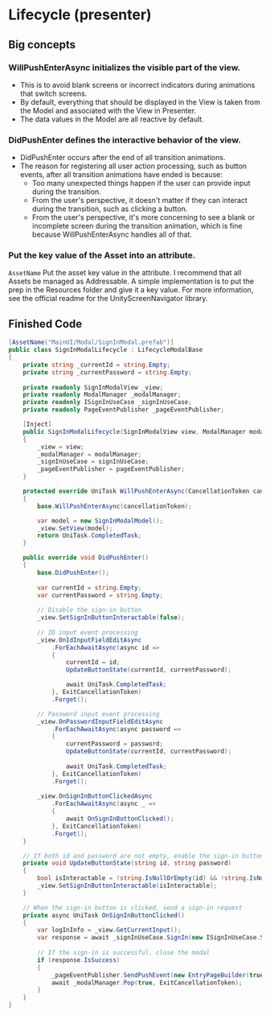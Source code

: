 # Lifecycle (presenter)

## Big concepts

### WillPushEnterAsync initializes the visible part of the view. 

- This is to avoid blank screens or incorrect indicators during animations that switch screens.
- By default, everything that should be displayed in the View is taken from the Model and associated with the View in Presenter.
- The data values in the Model are all reactive by default.

### DidPushEnter defines the interactive behavior of the view.

- DidPushEnter occurs after the end of all transition animations.
- The reason for registering all user action processing, such as button events, after all transition animations have ended is because:
  - Too many unexpected things happen if the user can provide input during the transition.
  - From the user's perspective, it doesn't matter if they can interact during the transition, such as clicking a button.
  - From the user's perspective, it's more concerning to see a blank or incomplete screen during the transition animation, which is fine because WillPushEnterAsync handles all of that. 

### Put the key value of the Asset into an attribute.

`AssetName` Put the asset key value in the attribute. I recommend that all Assets be managed as Addressable. A simple implementation is to put the prep in the Resources folder and give it a key value. For more information, see the official readme for the UnityScreenNavigator library.

## Finished Code

```csharp
[AssetName("MainUI/Modal/SignInModal.prefab")]
public class SignInModalLifecycle : LifecycleModalBase
{
    private string _currentId = string.Empty;
    private string _currentPassword = string.Empty;
    
    private readonly SignInModalView _view;
    private readonly ModalManager _modalManager;
    private readonly ISignInUseCase _signInUseCase;
    private readonly PageEventPublisher _pageEventPublisher;

    [Inject]
    public SignInModalLifecycle(SignInModalView view, ModalManager modalManager, ISignInUseCase signInUseCase, PageEventPublisher pageEventPublisher) : base(view)
    {
        _view = view;
        _modalManager = modalManager;
        _signInUseCase = signInUseCase;
        _pageEventPublisher = pageEventPublisher;
    }

    protected override UniTask WillPushEnterAsync(CancellationToken cancellationToken)
    {
        base.WillPushEnterAsync(cancellationToken);

        var model = new SignInModalModel();
        _view.SetView(model);
        return UniTask.CompletedTask;
    }

    public override void DidPushEnter()
    {
        base.DidPushEnter();
        
        var currentId = string.Empty;
        var currentPassword = string.Empty;
        
        // Disable the sign-in button
        _view.SetSignInButtonInteractable(false);
        
        // ID input event processing
        _view.OnIdInputFieldEditAsync
            .ForEachAwaitAsync(async id =>
            {
                currentId = id;
                UpdateButtonState(currentId, currentPassword);

                await UniTask.CompletedTask;
            }, ExitCancellationToken)
            .Forget();

        // Password input event processing
        _view.OnPasswordInputFieldEditAsync
            .ForEachAwaitAsync(async password =>
            {
                currentPassword = password;
                UpdateButtonState(currentId, currentPassword);
                
                await UniTask.CompletedTask;
            }, ExitCancellationToken)
            .Forget();
        
        _view.OnSignInButtonClickedAsync
            .ForEachAwaitAsync(async _ =>
            {
                await OnSignInButtonClicked();
            }, ExitCancellationToken)
            .Forget();
    }

    // If both id and password are not empty, enable the sign-in button
    private void UpdateButtonState(string id, string password)
    {
        bool isInteractable = !string.IsNullOrEmpty(id) && !string.IsNullOrEmpty(password);
        _view.SetSignInButtonInteractable(isInteractable);
    }

    // When the sign-in button is clicked, send a sign-in request
    private async UniTask OnSignInButtonClicked()
    {
        var logInInfo = _view.GetCurrentInput();
        var response = await _signInUseCase.SignIn(new ISignInUseCase.SignInRequestData(logInInfo.ID, logInInfo.Password));
            
        // If the sign-in is successful, close the modal
        if (response.IsSuccess)
        {
            _pageEventPublisher.SendPushEvent(new EntryPageBuilder(true, true));
            await _modalManager.Pop(true, ExitCancellationToken);
        }
    }
}
```


